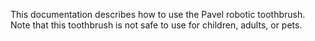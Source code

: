 This documentation describes how to use the Pavel robotic 
toothbrush.
Note that this toothbrush is not safe to use for children, 
adults, or pets.